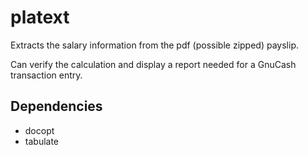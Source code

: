 platext
=======
Extracts the salary information from the pdf (possible zipped) payslip.

Can verify the calculation and display a report needed for a GnuCash transaction entry.

Dependencies
------------
- docopt
- tabulate